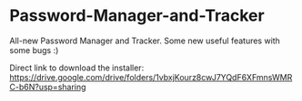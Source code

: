 # Password-Manager-and-Tracker
All-new Password Manager and Tracker.
Some new useful features with some bugs :)

Direct link to download the installer:  https://drive.google.com/drive/folders/1vbxjKourz8cwJ7YQdF6XFmnsWMRC-b6N?usp=sharing
